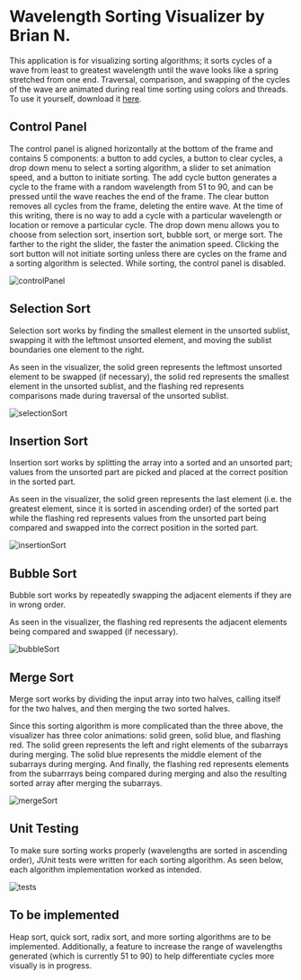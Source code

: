 # Wavelength Sorting Visualizer by Brian N.
This application is for visualizing sorting algorithms; it sorts cycles of a wave from least to greatest wavelength until the wave looks like a spring stretched from one end. Traversal, comparison, and swapping of the cycles of the wave are animated during real time sorting using colors and threads. To use it yourself, download it [here](https://drive.google.com/uc?id=17GuZ0gkqUllE-opEqA_a5b2TBBTRh6eY&export=download).

## Control Panel ##
The control panel is aligned horizontally at the bottom of the frame and contains 5 components: a button to add cycles, a button to clear cycles, a drop down menu to select a sorting algorithm, a slider to set animation speed, and a button to initiate sorting. The add cycle button generates a cycle to the frame with a random wavelength from 51 to 90, and can be pressed until the wave reaches the end of the frame. The clear button removes all cycles from the frame, deleting the entire wave. At the time of this writing, there is no way to add a cycle with a particular wavelength or location or remove a particular cycle. The drop down menu allows you to choose from selection sort, insertion sort, bubble sort, or merge sort. The farther to the right the slider, the faster the animation speed. Clicking the sort button will not initiate sorting unless there are cycles on the frame and a sorting algorithm is selected. While sorting, the control panel is disabled.

![controlPanel](https://user-images.githubusercontent.com/72827220/103315789-a5f3d380-49f4-11eb-8021-fe921c766353.gif)

## Selection Sort ##
Selection sort works by finding the smallest element in the unsorted sublist, swapping it with the leftmost unsorted element, and moving the sublist boundaries one element to the right. 

As seen in the visualizer, the solid green represents the leftmost unsorted element to be swapped (if necessary), the solid red represents the smallest element in the unsorted sublist, and the flashing red represents comparisons made during traversal of the unsorted sublist.

![selectionSort](https://user-images.githubusercontent.com/72827220/103316927-fde00980-49f7-11eb-9981-cd6e7d738789.gif)

## Insertion Sort ##
Insertion sort works by splitting the array into a sorted and an unsorted part; values from the unsorted part are picked and placed at the correct position in the sorted part. 

As seen in the visualizer, the solid green represents the last element (i.e. the greatest element, since it is sorted in ascending order) of the sorted part while the flashing red represents values from the unsorted part being compared and swapped into the correct position in the sorted part.

![insertionSort](https://user-images.githubusercontent.com/72827220/103324732-c2086c80-4a16-11eb-8063-aaf7eaa58a0d.gif)

## Bubble Sort ##
Bubble sort works by repeatedly swapping the adjacent elements if they are in wrong order. 

As seen in the visualizer, the flashing red represents the adjacent elements being compared and swapped (if necessary).

![bubbleSort](https://user-images.githubusercontent.com/72827220/103325141-67701000-4a18-11eb-8b41-233314ac5098.gif)

## Merge Sort ##
Merge sort works by dividing the input array into two halves, calling itself for the two halves, and then merging the two sorted halves. 

Since this sorting algorithm is more complicated than the three above, the visualizer has three color animations: solid green, solid blue, and flashing red. The solid green represents the left and right elements of the subarrays during merging. The solid blue represents the middle element of the subarrays during merging. And finally, the flashing red represents elements from the subarrrays being compared during merging and also the resulting sorted array after merging the subarrays.

![mergeSort](https://user-images.githubusercontent.com/72827220/103325938-17934800-4a1c-11eb-8500-a089d08cf9e3.gif)

## Unit Testing ##
To make sure sorting works properly (wavelengths are sorted in ascending order), JUnit tests were written for each sorting algorithm. As seen below, each algorithm implementation worked as intended.

![tests](https://user-images.githubusercontent.com/72827220/103370918-19045500-4a9c-11eb-8483-9ba026d1913f.gif)

## To be implemented ##
Heap sort, quick sort, radix sort, and more sorting algorithms are to be implemented. Additionally, a feature to increase the range of wavelengths generated (which is currently 51 to 90) to help differentiate cycles more visually is in progress.

